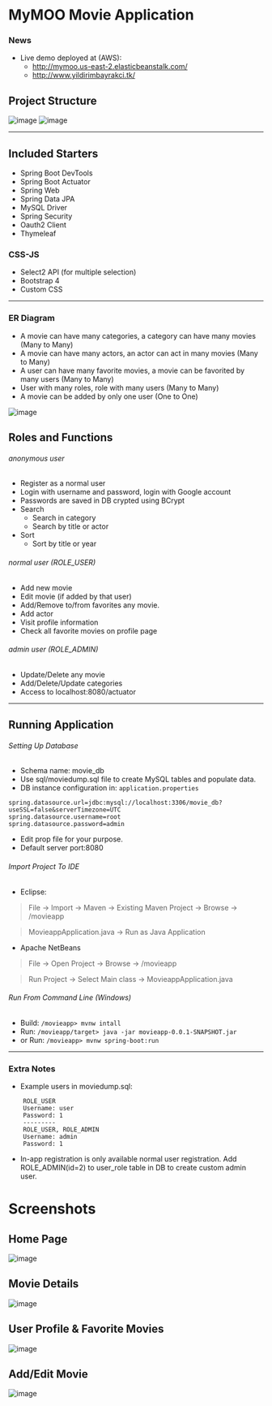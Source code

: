 # MyMOO Movie Application
### News
- Live demo deployed at (AWS):
  - http://mymoo.us-east-2.elasticbeanstalk.com/
  - http://www.yildirimbayrakci.tk/

## Project Structure
![image](https://drive.google.com/uc?export=view&id=1VEhSsayZ1BR7j0w2A8Kc2wGpXLKu0Hth)
![image](https://drive.google.com/uc?export=view&id=1INuxAhpwQjaXOJliKrbn9j8J2dckDOU3)

---------------
## Included Starters
- Spring Boot DevTools
- Spring Boot Actuator
- Spring Web
- Spring Data JPA
- MySQL Driver
- Spring Security
- Oauth2 Client
- Thymeleaf
### CSS-JS
- Select2 API (for multiple selection)
- Bootstrap 4
- Custom CSS
---------
### ER Diagram
- A movie can have many categories, a category can have many movies (Many to Many) 
- A movie can have many actors, an actor can act in many movies (Many to Many)
- A user can have many favorite movies, a movie can be favorited by many users (Many to Many)
- User with many roles, role with many users (Many to Many)
- A movie can be added by only one user (One to One)

![image](https://drive.google.com/uc?export=view&id=10CfeOPvg325IwRcDllUtBvJmRE8pquc9)

## Roles and Functions
###### anonymous user
- Register as a normal user
- Login with username and password, login with Google account
- Passwords are saved in DB crypted using BCrypt
- Search
  - Search in category
  - Search by title or actor
- Sort
  - Sort by title or year
###### normal user (ROLE_USER)
- Add new movie
- Edit movie (if added by that user)
- Add/Remove to/from favorites any movie.
- Add actor
- Visit profile information
- Check all favorite movies on profile page
###### admin user (ROLE_ADMIN)
- Update/Delete any movie
- Add/Delete/Update categories
- Access to localhost:8080/actuator
----------------
## Running Application
###### Setting Up Database
- Schema name: movie_db
- Use sql/moviedump.sql file to create MySQL tables and populate data.
- DB instance configuration in: `application.properties`
```properties
spring.datasource.url=jdbc:mysql://localhost:3306/movie_db?useSSL=false&serverTimezone=UTC
spring.datasource.username=root
spring.datasource.password=admin
```
- Edit prop file for your purpose.
- Default server port:8080

###### Import Project To IDE
- Eclipse:
> File -> Import -> Maven -> Existing Maven Project -> Browse -> /movieapp

> MovieappApplication.java -> Run as Java Application
- Apache NetBeans
> File -> Open  Project -> Browse -> /movieapp

> Run Project -> Select Main class -> MovieappApplication.java
###### Run From Command Line (Windows)
- Build: `/movieapp> mvnw intall`
- Run: `/movieapp/target> java -jar movieapp-0.0.1-SNAPSHOT.jar`
- or Run: `/movieapp> mvnw spring-boot:run`

---------------------------

### Extra Notes
- Example users in moviedump.sql:
```
    ROLE_USER
    Username: user
    Password: 1
    ---------
    ROLE_USER, ROLE_ADMIN
    Username: admin
    Password: 1
```
- In-app registration is only available normal user registration. Add ROLE_ADMIN(id=2) to user_role table in DB to create custom admin user.
# Screenshots
## Home Page
![image](https://drive.google.com/uc?export=view&id=1NC2vqAH-CViNzalixHZQOexCa_U2oHJn)
## Movie Details
![image](https://drive.google.com/uc?export=view&id=158i40aYL6P2MDnehOF6HS_kQlrvhZ8KA)
## User Profile & Favorite Movies
![image](https://drive.google.com/uc?export=view&id=1qR8h1ubV9BmLM8ayNB_ZmcLgeo1zBwT8)
## Add/Edit Movie
![image](https://drive.google.com/uc?export=view&id=1aFCf5ZexjyQ9XYDXxQVH1uxZyg7mI3DD)












